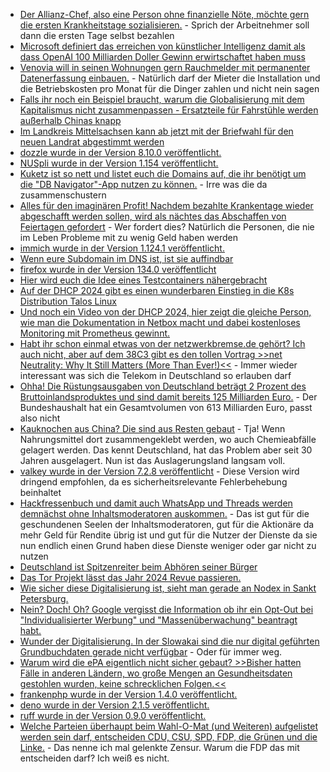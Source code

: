 * [Der Allianz-Chef, also eine Person ohne finanzielle Nöte, möchte gern die ersten Krankheitstage sozialisieren.](https://blog.fefe.de/?ts=9985146a) - Sprich der Arbeitnehmer soll dann die ersten Tage selbst bezahlen
* [Microsoft definiert das erreichen von künstlicher Intelligenz damit als dass OpenAI 100 Milliarden Doller Gewinn erwirtschaftet haben muss](https://blog.fefe.de/?ts=9985131b)
* [Venovia will in seinen Wohnungen gern Rauchmelder mit permanenter Datenerfassung einbauen.](https://www.borncity.com/blog/2025/01/06/eskaliert-der-streit-um-den-einbau-intelligenter-vonovia-rauchmelder/) - Natürlich darf der Mieter die Installation und die Betriebskosten pro Monat für die Dinger zahlen und nicht nein sagen
* [Falls ihr noch ein Beispiel braucht, warum die Globalisierung mit dem Kapitalismus nicht zusammenpassen - Ersatzteile für Fahrstühle werden außerhalb Chinas knapp](https://blog.fefe.de/?ts=998285f8)
* [Im Landkreis Mittelsachsen kann ab jetzt mit der Briefwahl für den neuen Landrat abgestimmt werden](https://www.mdr.de/nachrichten/sachsen/chemnitz/freiberg/wahlen-landrat-kreis-mittelsachsen-briefwahl-100.html)
* [dozzle wurde in der Version 8.10.0 veröffentlicht.](https://github.com/amir20/dozzle/releases/tag/v8.10.0)
* [NUSpli wurde in der Version 1.154 veröffentlicht.](https://github.com/V10lator/NUSspli/releases/tag/v1.154)
* [Kuketz ist so nett und listet euch die Domains auf, die ihr benötigt um die "DB Navigator"-App nutzen zu können.](https://www.kuketz-blog.de/neue-kategorie-im-kuketz-forum-android-firewall-regeln-fuer-rethinkdns-und-netguard/) - Irre was die da zusammenschustern
* [Alles für den imaginären Profit! Nachdem bezahlte Krankentage wieder abgeschafft werden sollen, wird als nächtes das Abschaffen von Feiertagen gefordert](https://blog.fefe.de/?ts=9983fe7f) - Wer fordert dies? Natürlich die Personen, die nie im Leben Probleme mit zu wenig Geld haben werden
* [immich wurde in der Version 1.124.1 veröffentlicht.](https://github.com/immich-app/immich/releases/tag/v1.124.1)
* [Wenn eure Subdomain im DNS ist, ist sie auffindbar](https://www.freecodecamp.org/news/how-to-discover-hidden-subdomains-as-an-ethical-hacker/)
* [firefox wurde in der Version 134.0 veröffentlicht](https://www.mozilla.org/en-US/firefox/134.0/releasenotes/)
* [Hier wird euch die Idee eines Testcontainers nähergebracht](https://www.freecodecamp.org/news/how-to-run-integration-tests-with-github-service-containers/)
* [Auf der DHCP 2024 gibt es einen wunderbaren Einstieg in die K8s Distribution Talos Linux](https://www.youtube.com/watch?v=fjNOYHrfVDE)
* [Und noch ein Video von der DHCP 2024, hier zeigt die gleiche Person, wie man die Dokumentation in Netbox macht und dabei kostenloses Monitoring mit Prometheus gewinnt.](https://www.youtube.com/watch?v=Nn-vqN0rPBw)
* [Habt ihr schon einmal etwas von der netzwerkbremse.de gehört? Ich auch nicht, aber auf dem 38C3 gibt es den tollen Vortrag >>net Neutrality: Why It Still Matters (More Than Ever!)<<](https://www.youtube.com/watch?v=T_gqhpLSc_8) - Immer wieder interessant was sich die Telekom in Deutschland so erlauben darf
* [Ohha! Die Rüstungsausgaben von Deutschland beträgt 2 Prozent des Bruttoinlandsproduktes und sind damit bereits 125 Milliarden Euro.](https://blog.fefe.de/?ts=9980bcbe) - Der Bundeshaushalt hat ein Gesamtvolumen von 613 Milliarden Euro, passt also nicht
* [Kauknochen aus China? Die sind aus Resten gebaut](https://blog.fefe.de/?ts=9980baad) - Tja! Wenn Nahrungsmittel dort zusammengeklebt werden, wo auch Chemieabfälle gelagert werden. Das kennt Deutschland, hat das Problem aber seit 30 Jahren ausgelagert. Nun ist das Auslagerungsland langsam voll.
* [valkey wurde in der Version 7.2.8 veröffentlicht](https://github.com/valkey-io/valkey/releases/tag/7.2.8) - Diese Version wird dringend empfohlen, da es sicherheitsrelevante Fehlerbehebung beinhaltet
* [Hackfressenbuch und damit auch WhatsApp und Threads werden demnächst ohne Inhaltsmoderatoren auskommen.](https://netzpolitik.org/2025/zuckerbergs-kehrtwende-meta-goes-maga/) - Das ist gut für die geschundenen Seelen der Inhaltsmoderatoren, gut für die Aktionäre da mehr Geld für Rendite übrig ist und gut für die Nutzer der Dienste da sie nun endlich einen Grund haben diese Dienste weniger oder gar nicht zu nutzen
* [Deutschland ist Spitzenreiter beim Abhören seiner Bürger](https://netzpolitik.org/2025/nach-durov-festnahme-telegram-gibt-deutlich-mehr-daten-an-behoerden-raus/)
* [Das Tor Projekt lässt das Jahr 2024 Revue passieren.](https://blog.torproject.org/2024-year-in-review/)
* [Wie sicher diese Digitalisierung ist, sieht man gerade an Nodex in Sankt Petersburg.](https://www.borncity.com/blog/2025/01/08/russischer-internet-provider-nodex-st-petersburg-gehackt-und-systeme-geloescht/)
* [Nein? Doch! Oh? Google vergisst die Information ob ihr ein Opt-Out bei "Individualisierter Werbung" und "Massenüberwachung" beantragt habt.](https://blog.fefe.de/?ts=997e8a5f)
* [Wunder der Digitalisierung. In der Slowakai sind die nur digital geführten Grundbuchdaten gerade nicht verfügbar](https://blog.fefe.de/?ts=99810b0a) - Oder für immer weg.
* [Warum wird die ePA eigentlich nicht sicher gebaut? >>Bisher hatten Fälle in anderen Ländern, wo große Mengen an Gesundheitsdaten gestohlen wurden, keine schrecklichen Folgen.<<](https://blog.fefe.de/?ts=99810899)
* [frankenphp wurde in der Version 1.4.0 veröffentlicht.](https://github.com/dunglas/frankenphp/releases/tag/v1.4.0)
* [deno wurde in der Version 2.1.5 veröffentlicht.](https://github.com/denoland/deno/releases/tag/v2.1.5)
* [ruff wurde in der Version 0.9.0 veröffentlicht.](https://github.com/astral-sh/ruff/releases/tag/0.9.0)
* [Welche Parteien überhaupt beim Wahl-O-Mat (und Weiteren) aufgelistet werden sein darf, entscheiden CDU, CSU, SPD, FDP, die Grünen und die Linke.](https://netzpolitik.org/2025/wahlpruefsteine-parteien-definieren-wer-relevant-ist/) - Das nenne ich mal gelenkte Zensur. Warum die FDP das mit entscheiden darf? Ich weiß es nicht.
